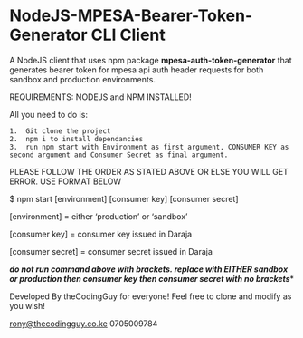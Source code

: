 # NodeJS-MPESA-Bearer-Token-Generator CLI Client
A NodeJS client that uses npm package **mpesa-auth-token-generator** that generates bearer token for mpesa api auth header requests for both sandbox and production environments.

REQUIREMENTS: NODEJS and NPM INSTALLED!

All you need to do is:

	1.	Git clone the project
	2.	npm i to install dependancies
	3.	run npm start with Environment as first argument, CONSUMER KEY as second argument and Consumer Secret as final argument. 
  
  PLEASE FOLLOW THE ORDER AS STATED ABOVE OR ELSE YOU WILL GET ERROR. USE FORMAT BELOW


$ npm start [environment] [consumer key] [consumer secret]

[environment] = either ‘production’ or ‘sandbox’

[consumer key]  = consumer key issued in Daraja

[consumer secret] = consumer secret issued in Daraja


***do not run command above with brackets. replace with EITHER sandbox or production then consumer key then consumer secret with no brackets****


Developed By theCodingGuy for everyone! Feel free to clone and modify as you wish! 

rony@thecodingguy.co.ke
0705009784
